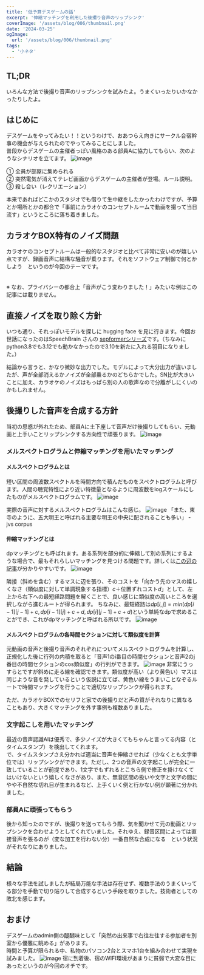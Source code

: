 ```yaml
---
title: '低予算デスゲームの話'
excerpt: '伸縮マッチングを利用した後撮り音声のリップシンク'
coverImage: '/assets/blog/006/thumbnail.png'
date: '2024-03-25'
ogImage:
  url: '/assets/blog/006/thumbnail.png'
tags:
  - '小ネタ'
---
```


## TL;DR
いろんな方法で後撮り音声のリップシンクを試みたよ。うまくいったりいかなかったりしたよ。


## はじめに
デスゲームをやってみたい！！というわけで、おあつらえ向きにサークル合宿幹事の機会が与えられたのでやってみることにしました。  
普段からデスゲームの主催者っぽい風格のある部員Aに協力してもらい、次のようなシナリオを立てます。
![image](006/7.png)


① 全員が部屋に集められる  
② 突然電気が消えてテレビ画面からデスゲームの主催者が登場。ルール説明。  
③ 殺し合い（レクリエーション）  
  
本来であればどこかのスタジオでも借りて生中継をしたかったわけですが、予算とか場所とかの都合で「事前にカラオケのコンセプトルームで動画を撮って当日流す」というところに落ち着きました。  


## カラオケBOX特有のノイズ問題
カラオケのコンセプトルームは一般的なスタジオと比べて非常に安いのが嬉しい点ですが、録画音声に結構な騒音が乗ります。それをソフトウェア制御で何とかしよう　というのが今回のテーマです。  
　　
  
※ なお、プライバシーの都合上「音声がこう変わりました！」みたいな例はこの記事には載りません。

## 直接ノイズを取り除く方針
いつも通り、それっぽいモデルを探しに hugging face を見に行きます。今回お世話になったのはSpeechBrain さんの [sepformerシリーズ](https://huggingface.co/speechbrain?search_models=sepformer)です。（ちなみにpython3.8でも3.12でも動かなかったので3.10を新たに入れる羽目になりました。）  
  
結論から言うと、かなり微妙な出力でした。モデルによって大分出力が違いましたが、声が全部消えるかノイズが全部乗るかのどちらかでした。SN比が大きいことに加え、カラオケのノイズはもっぱら別の人の歌声なので分離がしにくいのかもしれません。

## 後撮りした音声を合成する方針
当初の思惑が外れたため、部員Aに土下座して音声だけ後撮りしてもらい、元動画と上手いことリップシンクする方向性で頑張ります。
![image](006/3.png)

### メルスペクトログラムと伸縮マッチングを用いたマッチング

#### メルスペクトログラムとは
短い区間の周波数スペクトルを時間方向で積んだものをスペクトログラムと呼びます。人間の聴覚特性により近い特徴量となるように周波数をlogスケールにしたものがメルスペクトログラムです。
![image](006/2.png)

実際の音声に対するメルスペクトログラムはこんな感じ。
![image](006/1.png)
「また、東寺のように、五大明王と呼ばれる主要な明王の中央に配されることも多い」 - jvs corpus 

#### 伸縮マッチングとは
dpマッチングとも呼ばれます。ある系列を部分的に伸縮して別の系列にするような場合で、最もそれらしいマッチングを見つける問題です。詳しくは[この辺の記事](https://web.tuat.ac.jp/~tuatmcc/contents/monthly/200207/DP.xml)が分かりやすいです。
![image](006/4.png)

隣接（斜めを含む）するマスに辺を張り、そのコストを「向かう先のマスの嬉しくなさ（類似度に対して単調現象する指標）$c$＋位置ずれコスト$d$」として、左上から右下への最短経路問題を解くことで、良い感じに類似度の高いところを選択しながら進むルートが得られます。
ちなみに、最短経路は$dp[i,j] = min( dp[i-1][j-1]+c , dp[i-1][j]+c+d , dp[i][j-1]+c+d)$という単純なdpで求めることができ、これがdpマッチングと呼ばれる所以です。
![image](006/6.png)


#### メルスペクトログラムの各時間セクションに対して類似度を計算
元動画の音声と後撮り音声のそれぞれについてメルスペクトログラムを計算し、正規化した後に行列の内積を取ると「音声1のi番目の時間セクションと音声2のj番目の時間セクションのcos類似度」の行列ができます。
![image](006/5.png)
非常にうっすらとですが斜めに走る線を確認できます。類似度が高い（より黄色い）マスは同じような音を発しているという仮説に立てば、黄色い線をうまいことなぞるルートで時間マッチングを行うことで適切なリップシンクが得られます。  
  
ただ、カラオケBOXでのセリフと家での後撮りだと声の質がそれなりに異なることもあり、大きくマッチングを外す事例も複数ありました。


### 文字起こしを用いたマッチング
最近の音声認識AIは優秀で、多少ノイズが大きくてもちゃんと言ってる内容（とタイムスタンプ）を検出してくれます。  
で、タイムスタンプさえ分かれば適当に音声を伸縮させれば（少なくとも文字単位では）リップシンクができます。ただし、2つの音声の文字起こしが完全に一致していることが前提であり、1文字でもずれるとこちら側で修正を掛けなくてはいけないという嬉しくなさがあり、また、無音区間の扱いや文字と文字の間にやや不自然な切れ目が生まれるなど、上手くいく例と行かない例が顕著に分かれました。

### 部員Aに頑張ってもらう
後から知ったのですが、後撮りを送ってもらう際、気を聞かせて元の動画とリップシンクを合わせようとしてくれていました。それゆえ、録音区間によっては直接音声を張るのが（変な加工を行わない分）一番自然な合成になる　という状況がそれなりにありました。

## 結論
様々な手法を試しましたが結局万能な手法は存在せず、複数手法のうまくいってる部分を手動で切り貼りして合成するという手段を取りました。技術者としての敗北を感じます。

## おまけ
デスゲームのadmin側の醍醐味として「突然の出来事で右往左往する参加者を別室から優雅に眺める」があります。  
時間と予算が限られる中、私物のパソコン2台とスマホ1台を組み合わせて実現を試みました。
![image](006/8.png)
宿に到着後、宿のWIFI環境があまりに貧弱で大変な目にあったというのが今回のオチです。

